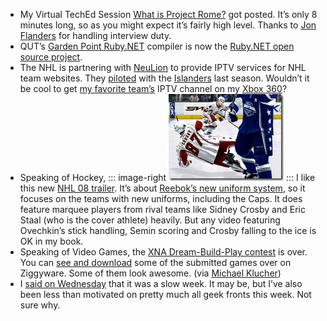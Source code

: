 -   My Virtual TechEd Session [What is Project
    Rome?](http://www.virtualteched.com/videos/JohnFlandersHarryPiersonsmall.asf)
    got posted. It’s only 8 minutes long, so as you might expect it’s
    fairly high level. Thanks to [Jon
    Flanders](http://www.masteringbiztalk.com/blogs/jon/default.aspx)
    for handling interview duty.
-   QUT’s [Garden Point Ruby.NET](http://plas.fit.qut.edu.au/Ruby.NET/)
    compiler is now the [Ruby.NET open source
    project](http://code.google.com/p/rubydotnetcompiler/).
-   The NHL is partnering with [NeuLion](http://www.neulion.com/) to
    provide IPTV services for NHL team websites. They
    [piloted](http://www.neulion.com/news/2007/050707.php) with the
    [Islanders](http://www.newyorkislanders.com/) last season. Wouldn’t
    it be cool to get [my favorite team’s](http://capitals.nhl.com/)
    IPTV channel on my [Xbox
    360](http://www.xbox.com/en-US/community/events/ces2007/microsoftintegratesiptvsoftwareplatform.htm)?
-   Speaking of Hockey, 
	::: image-right
    ![Crosby Gets Checked in NHL08](https://raw.githubusercontent.com/devhawk/devhawk.github.io/master/images/blog/20070720-morning-coffee-103/NHL08_crosbydown_1.jpg) 
    ::: 
    I like this new [NHL 08 trailer](http://news.teamxbox.com/xbox/14029/NHL-08-Reebok-Edge-Trailer/).
    It’s about [Reebok’s new uniform
    system](http://www.rbkedgeuniform.com/), so it focuses on the teams
    with new uniforms, including the Caps. It does feature marquee
    players from rival teams like Sidney Crosby and Eric Staal (who is
    the cover athlete) heavily. But any video featuring Ovechkin’s stick
    handling, Semin scoring and Crosby falling to the ice is OK in my
    book.
-   Speaking of Video Games, the [XNA Dream-Build-Play
    contest](http://www.dreambuildplay.com) is over. You can [see and
    download](http://www.ziggyware.com/news.php?readmore=369) some of
    the submitted games over on Ziggyware. Some of them look awesome.
    (via [Michael
    Klucher](http://klucher.com/archive/2007/07/20/playing-some-great-xna-framework-games.aspx))
-   I [said on
    Wednesday](http://devhawk.net/2007/07/18/morning-coffee-102/)
    that it was a slow week. It may be, but I’ve also been less than
    motivated on pretty much all geek fronts this week. Not sure why.

